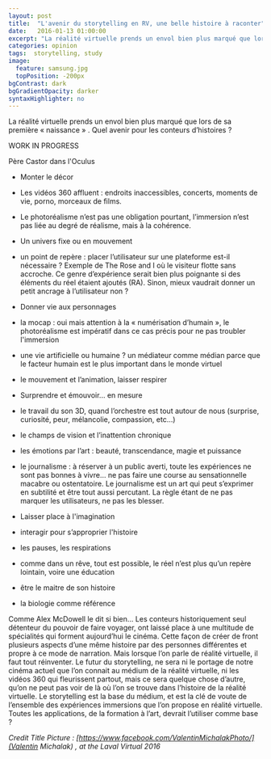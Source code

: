 ```yaml
---
layout: post
title:  "L'avenir du storytelling en RV, une belle histoire à raconter"
date:   2016-01-13 01:00:00
excerpt: "La réalité virtuelle prends un envol bien plus marqué que lors de sa première « naissance » . Quel avenir pour les conteurs d’histoires ?..."
categories: opinion
tags:  storytelling, study
image:
  feature: samsung.jpg
  topPosition: -200px
bgContrast: dark
bgGradientOpacity: darker
syntaxHighlighter: no
---
```


La réalité virtuelle prends un envol bien plus marqué que lors de sa première « naissance » . Quel avenir pour les conteurs d’histoires ?

WORK IN PROGRESS

Père Castor dans l'Oculus

- Monter le décor

- Les vidéos 360 affluent : endroits inaccessibles, concerts, moments de vie, porno, morceaux de films.
- Le photoréalisme n’est pas une obligation pourtant, l’immersion n’est pas liée au degré de réalisme, mais à la cohérence.
- Un univers fixe ou en mouvement
- un point de repère : placer l’utilisateur sur une plateforme est-il nécessaire ? Exemple de The Rose and I où le visiteur flotte sans accroche. Ce genre d’expérience serait bien plus poignante si des éléments du réel étaient ajoutés (RA). Sinon, mieux vaudrait donner un petit ancrage à l’utilisateur non ?

- Donner vie aux personnages

- la mocap : oui mais attention à la « numérisation d’humain », le photoréalisme est impératif dans ce cas précis pour ne pas troubler l'immersion
- une vie artificielle ou humaine ? un médiateur comme médian parce que le facteur humain est le plus important dans le monde virtuel
- le mouvement et l’animation, laisser respirer

- Surprendre et émouvoir... en mesure

- le travail du son 3D, quand l’orchestre est tout autour de nous (surprise, curiosité, peur, mélancolie, compassion, etc…)
- le champs de vision et l’inattention chronique
- les émotions par l’art : beauté, transcendance, magie et puissance
- le journalisme : à réserver à un public averti, toute les expériences ne sont pas bonnes à vivre…  ne pas faire une course au sensationnelle macabre ou ostentatoire. Le journalisme est un art qui peut s’exprimer en subtilité et être tout aussi percutant. La règle étant de ne pas marquer les utilisateurs, ne pas les blesser.

- Laisser place à l'imagination

- interagir pour s’approprier l'histoire
- les pauses, les respirations
- comme dans un rêve, tout est possible, le réel n’est plus qu’un repère lointain, voire une éducation
- être le maitre de son histoire
- la biologie comme référence

Comme Alex McDowell le dit si bien...
Les conteurs historiquement seul détenteur du pouvoir de faire voyager, ont laissé place à une multitude de spécialités qui forment aujourd’hui le cinéma. Cette façon de créer de front plusieurs aspects d’une même histoire par des personnes différentes et propre à ce mode de narration. Mais lorsque l’on parle de réalité virtuelle, il faut tout réinventer. Le futur du storytelling, ne sera ni le portage de notre cinéma actuel que l’on connait au médium de la réalité virtuelle, ni les vidéos 360 qui fleurissent partout, mais ce sera quelque chose d’autre, qu’on ne peut pas voir de là où l’on se trouve dans l’histoire de la réalité virtuelle. Le storytelling est la base du médium, et est la clé de voute de l’ensemble des expériences immersions que l’on propose en réalité virtuelle. Toutes les applications, de la formation à l’art, devrait l’utiliser comme base ?

*Credit Title Picture : [https://www.facebook.com/ValentinMichalakPhoto/](Valentin Michalak) , at the Laval Virtual 2016*